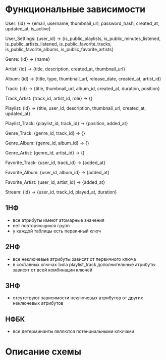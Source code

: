 # Функциональные зависимости

User:
{id} → {email, username, thumbnail_url, password_hash, created_at, updated_at, is_active}

User_Settings:
{user_id} → {is_public_playlists, is_public_minutes_listened, is_public_artists_listened, is_public_favorite_tracks, is_public_favorite_albums, is_public_favorite_artists}

Genre:
{id} → {name}

Artist:
{id} → {title, description, created_at, thumbnail_url}

Album:
{id} → {title, type, thumbnail_url, release_date, created_at, artist_id}

Track:
{id} → {title, thumbnail_url, album_id, created_at, duration, position}

Track_Artist:
{track_id, artist_id, role} → {}

Playlist:
{id} → {title, user_id, description, thumbnail_url, created_at, updated_at}

Playlist_Track:
{playlist_id, track_id} → {position, added_at}

Genre_Track:
{genre_id, track_id} → {}

Genre_Album:
{genre_id, album_id} → {}

Genre_Artist:
{genre_id, artist_id} → {}

Favorite_Track:
{user_id, track_id} → {added_at}

Favorite_Album:
{user_id, album_id} → {added_at}

Favorite_Artist:
{user_id, artist_id} → {added_at}

Stream:
{id} → {user_id, track_id, played_at, duration}

## 1НФ
- все атрибуты имеют атомарные значения
- нет повторяющихся групп
- у каждой таблицы есть первичный ключ

## 2НФ
- все неключевые атрибуты зависят от первичного ключа
- в составных ключах типа playlist_track дополнительные атрибуты зависят от всей комбинации ключей

## 3НФ
- отсутствуют зависимости неключевых атрибутов от других неключевых атрибутов

## НФБК
- все детерминанты являются потенциальными ключами

# Описание схемы
